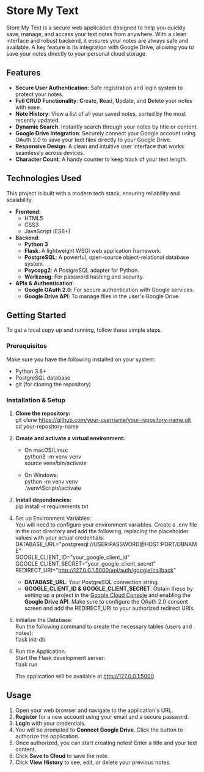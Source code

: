 # **Store My Text**

Store My Text is a secure web application designed to help you quickly save, manage, and access your text notes from anywhere. With a clean interface and robust backend, it ensures your notes are always safe and available. A key feature is its integration with Google Drive, allowing you to save your notes directly to your personal cloud storage.

## **Features**

* **Secure User Authentication**: Safe registration and login system to protect your notes.  
* **Full CRUD Functionality**: **C**reate, **R**ead, **U**pdate, and **D**elete your notes with ease.  
* **Note History**: View a list of all your saved notes, sorted by the most recently updated.  
* **Dynamic Search**: Instantly search through your notes by title or content.  
* **Google Drive Integration**: Securely connect your Google account using OAuth 2.0 to save your text files directly to your Google Drive.  
* **Responsive Design**: A clean and intuitive user interface that works seamlessly across devices.  
* **Character Count**: A handy counter to keep track of your text length.

## **Technologies Used**

This project is built with a modern tech stack, ensuring reliability and scalability.

* **Frontend**:  
  * HTML5  
  * CSS3  
  * JavaScript (ES6+)  
* **Backend**:  
  * **Python 3**  
  * **Flask**: A lightweight WSGI web application framework.  
  * **PostgreSQL**: A powerful, open-source object-relational database system.  
  * **Psycopg2**: A PostgreSQL adapter for Python.  
  * **Werkzeug**: For password hashing and security.  
* **APIs & Authentication**:  
  * **Google OAuth 2.0**: For secure authentication with Google services.  
  * **Google Drive API**: To manage files in the user's Google Drive.

## **Getting Started**

To get a local copy up and running, follow these simple steps.

### **Prerequisites**

Make sure you have the following installed on your system:

* Python 3.8+  
* PostgreSQL database  
* git (for cloning the repository)

### **Installation & Setup**

1. **Clone the repository:**  
   git clone https://github.com/your-username/your-repository-name.git  
   cd your-repository-name

2. **Create and activate a virtual environment:**  
   * On macOS/Linux:  
     python3 \-m venv venv  
     source venv/bin/activate

   * On Windows:  
     python \-m venv venv  
     .\\venv\\Scripts\\activate

3. **Install dependencies:**  
   pip install \-r requirements.txt

4. Set up Environment Variables:  
   You will need to configure your environment variables. Create a .env file in the root directory and add the following, replacing the placeholder values with your actual credentials:  
   DATABASE\_URL="postgresql://USER:PASSWORD@HOST:PORT/DBNAME"  
   GOOGLE\_CLIENT\_ID="your\_google\_client\_id"  
   GOOGLE\_CLIENT\_SECRET="your\_google\_client\_secret"  
   REDIRECT\_URI="http://127.0.0.1:5000/api/auth/google/callback"

   * **DATABASE\_URL**: Your PostgreSQL connection string.  
   * **GOOGLE\_CLIENT\_ID & GOOGLE\_CLIENT\_SECRET**: Obtain these by setting up a project in the [Google Cloud Console](https://console.cloud.google.com/) and enabling the **Google Drive API**. Make sure to configure the OAuth 2.0 consent screen and add the REDIRECT\_URI to your authorized redirect URIs.  
5. Initialize the Database:  
   Run the following command to create the necessary tables (users and notes):  
   flask init-db

6. Run the Application:  
   Start the Flask development server:  
   flask run

   The application will be available at http://127.0.0.1:5000.

## **Usage**

1. Open your web browser and navigate to the application's URL.  
2. **Register** for a new account using your email and a secure password.  
3. **Login** with your credentials.  
4. You will be prompted to **Connect Google Drive**. Click the button to authorize the application.  
5. Once authorized, you can start creating notes\! Enter a title and your text content.  
6. Click **Save to Cloud** to save the note.  
7. Click **View History** to see, edit, or delete your previous notes.